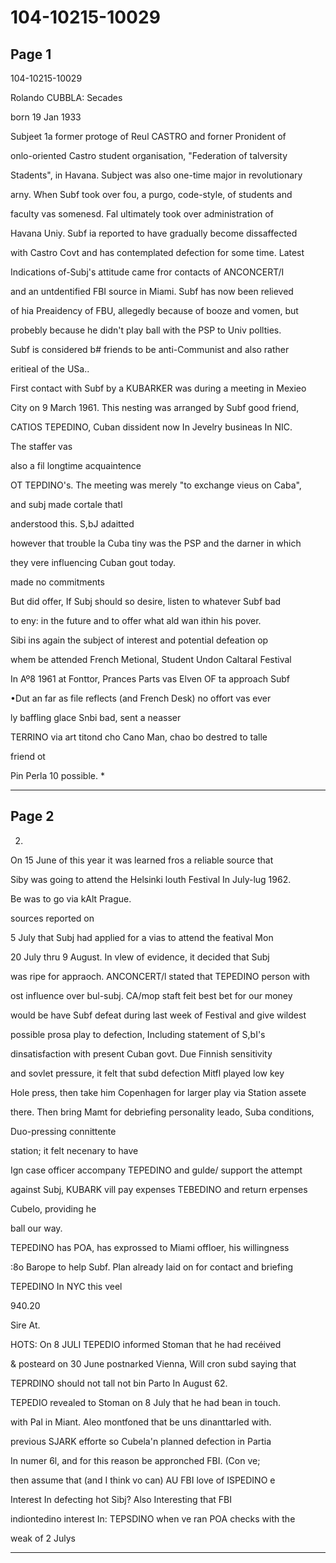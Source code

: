 # 104-10215-10029

## Page 1

104-10215-10029

Rolando CUBBLA: Secades

born 19 Jan 1933

Subjeet 1a former protoge of Reul CASTRO and forner Pronident of

onlo-oriented Castro student organisation, "Federation of talversity

Stadents", in Havana. Subject was also one-time major in revolutionary

arny. When Subf took over fou, a purgo, code-style, of students and

faculty vas somenesd. Fal ultimately took over administration of

Havana Uniy. Subf ia reported to have gradually become dissaffected

with Castro Covt and has contemplated defection for some time. Latest

Indications of-Subj's attitude came fror contacts of ANCONCERT/I

and an untdentified FBI source in Miami. Subf has now been relieved

of hia Preaidency of FBU, allegedly because of booze and vomen, but

probebly because he didn't play ball with the PSP to Univ pollties.

Subf is considered b# friends to be anti-Communist and also rather

eritieal of the USa..

First contact with Subf by a KUBARKER was during a meeting in Mexieo

City on 9 March 1961. This nesting was arranged by Subf good friend,

CATIOS TEPEDINO, Cuban dissident now In Jevelry busineas In NIC.

The staffer vas

also a fil longtime acquaintence

OT TEPDINO's. The meeting was merely "to exchange vieus on Caba",

and subj made cortale thatl

anderstood this. S,bJ adaitted

however that trouble la Cuba tiny was the PSP and the darner in which

they vere influencing Cuban gout today.

made no commitments

But did offer, If Subj should so desire, listen to whatever Subf bad

to eny: in the future and to offer what ald wan ithin his pover.

Sibi ins again the subject of interest and potential defeation op

whem be attended French Metional, Student Undon Caltaral Festival

In Aº8 1961 at Fonttor, Prances Parts vas Elven OF ta approach Subf

•Dut an far as file reflects (and French Desk) no offort vas ever

ly baffling glace Snbi bad, sent a neasser

TERRINO via art titond cho Cano Man, chao bo destred to talle

friend ot

Pin Perla 10 possible. *

---

## Page 2

2.

On 15 June of this year it was learned fros a reliable source that

Siby was going to attend the Helsinki louth Festival In July-lug 1962.

Be was to go via kAlt Prague.

sources reported on

5 July that Subj had applied for a vias to attend the featival Mon

20 July thru 9 August. In vlew of evidence, it decided that Subj

was ripe for appraoch. ANCONCERT/l stated that TEPEDINO person with

ost influence over bul-subj. CA/mop staft feit best bet for our money

would be have Subf defeat during last week of Festival and give wildest

possible prosa play to defection, Including statement of S,bI's

dinsatisfaction with present Cuban govt. Due Finnish sensitivity

and sovlet pressure, it felt that subd defection Mitfl played low key

Hole press, then take him Copenhagen for larger play via Station assete

there. Then bring Mamt for debriefing personality leado, Suba conditions,

Duo-pressing connittente

station; it felt necenary to have

Ign case officer accompany TEPEDINO and gulde/ support the attempt

against Subj, KUBARK vill pay expenses TEBEDINO and return erpenses

Cubelo, providing he

ball our way.

TEPEDINO has POA, has exprossed to Miami offloer, his willingness

:8o Barope to help Subf. Plan already laid on for contact and briefing

TEPEDINO In NYC this veel

940.20

Sire At.

HOTS: On 8 JULI TEPEDIO informed Stoman that he had recéived

& posteard on 30 June postnarked Vienna, Will cron subd saying that

TEPRDINO should not tall not bin Parto In August 62.

TEPEDIO revealed to Stoman on 8 July that he had bean in touch.

with Pal in Miant. Aleo montfoned that be uns dinanttarled with.

previous SJARK efforte so Cubela'n planned defection in Partia

In numer 6l, and for this reason be appronched FBI. (Con ve;

then assume that (and I think vo can) AU FBI love of ISPEDINO e

Interest In defecting hot Sibj? Also Interesting that FBI

indiontedino interest In: TEPSDINO when ve ran POA checks with the

weak of 2 Julys

---

